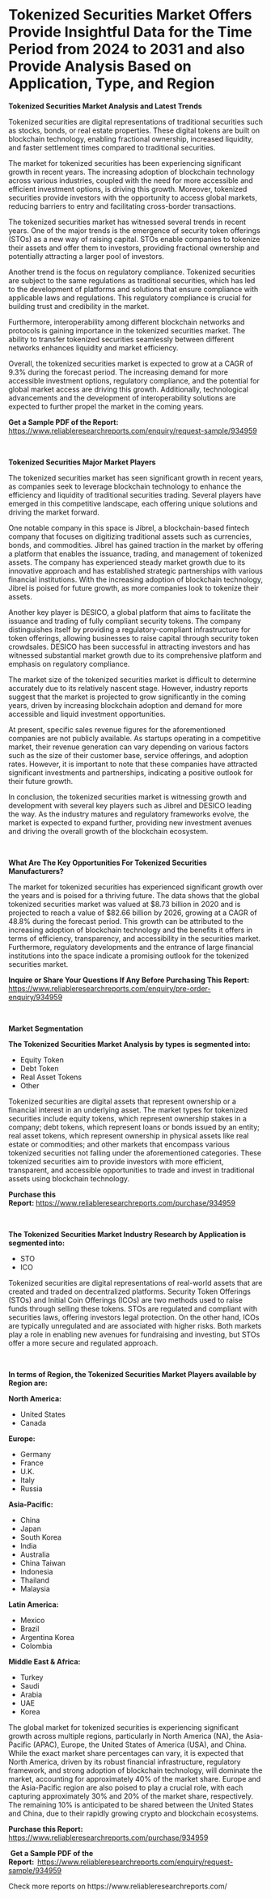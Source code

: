 <p><h1>Tokenized Securities Market Offers Provide Insightful Data for the Time Period from 2024 to 2031 and also Provide Analysis Based on Application, Type, and Region</h1></p><p><strong>Tokenized Securities Market Analysis and Latest Trends</strong></p>
<p><p>Tokenized securities are digital representations of traditional securities such as stocks, bonds, or real estate properties. These digital tokens are built on blockchain technology, enabling fractional ownership, increased liquidity, and faster settlement times compared to traditional securities.</p><p>The market for tokenized securities has been experiencing significant growth in recent years. The increasing adoption of blockchain technology across various industries, coupled with the need for more accessible and efficient investment options, is driving this growth. Moreover, tokenized securities provide investors with the opportunity to access global markets, reducing barriers to entry and facilitating cross-border transactions.</p><p>The tokenized securities market has witnessed several trends in recent years. One of the major trends is the emergence of security token offerings (STOs) as a new way of raising capital. STOs enable companies to tokenize their assets and offer them to investors, providing fractional ownership and potentially attracting a larger pool of investors.</p><p>Another trend is the focus on regulatory compliance. Tokenized securities are subject to the same regulations as traditional securities, which has led to the development of platforms and solutions that ensure compliance with applicable laws and regulations. This regulatory compliance is crucial for building trust and credibility in the market.</p><p>Furthermore, interoperability among different blockchain networks and protocols is gaining importance in the tokenized securities market. The ability to transfer tokenized securities seamlessly between different networks enhances liquidity and market efficiency.</p><p>Overall, the tokenized securities market is expected to grow at a CAGR of 9.3% during the forecast period. The increasing demand for more accessible investment options, regulatory compliance, and the potential for global market access are driving this growth. Additionally, technological advancements and the development of interoperability solutions are expected to further propel the market in the coming years.</p></p>
<p><strong>Get a Sample PDF of the Report:&nbsp;</strong> <a href="https://www.reliableresearchreports.com/enquiry/request-sample/934959">https://www.reliableresearchreports.com/enquiry/request-sample/934959</a></p>
<p>&nbsp;</p>
<p><strong>Tokenized Securities Major Market Players</strong></p>
<p><p>The tokenized securities market has seen significant growth in recent years, as companies seek to leverage blockchain technology to enhance the efficiency and liquidity of traditional securities trading. Several players have emerged in this competitive landscape, each offering unique solutions and driving the market forward.</p><p>One notable company in this space is Jibrel, a blockchain-based fintech company that focuses on digitizing traditional assets such as currencies, bonds, and commodities. Jibrel has gained traction in the market by offering a platform that enables the issuance, trading, and management of tokenized assets. The company has experienced steady market growth due to its innovative approach and has established strategic partnerships with various financial institutions. With the increasing adoption of blockchain technology, Jibrel is poised for future growth, as more companies look to tokenize their assets.</p><p>Another key player is DESICO, a global platform that aims to facilitate the issuance and trading of fully compliant security tokens. The company distinguishes itself by providing a regulatory-compliant infrastructure for token offerings, allowing businesses to raise capital through security token crowdsales. DESICO has been successful in attracting investors and has witnessed substantial market growth due to its comprehensive platform and emphasis on regulatory compliance.</p><p>The market size of the tokenized securities market is difficult to determine accurately due to its relatively nascent stage. However, industry reports suggest that the market is projected to grow significantly in the coming years, driven by increasing blockchain adoption and demand for more accessible and liquid investment opportunities.</p><p>At present, specific sales revenue figures for the aforementioned companies are not publicly available. As startups operating in a competitive market, their revenue generation can vary depending on various factors such as the size of their customer base, service offerings, and adoption rates. However, it is important to note that these companies have attracted significant investments and partnerships, indicating a positive outlook for their future growth.</p><p>In conclusion, the tokenized securities market is witnessing growth and development with several key players such as Jibrel and DESICO leading the way. As the industry matures and regulatory frameworks evolve, the market is expected to expand further, providing new investment avenues and driving the overall growth of the blockchain ecosystem.</p></p>
<p>&nbsp;</p>
<p><strong>What Are The Key Opportunities For Tokenized Securities Manufacturers?</strong></p>
<p><p>The market for tokenized securities has experienced significant growth over the years and is poised for a thriving future. The data shows that the global tokenized securities market was valued at $8.73 billion in 2020 and is projected to reach a value of $82.66 billion by 2026, growing at a CAGR of 48.8% during the forecast period. This growth can be attributed to the increasing adoption of blockchain technology and the benefits it offers in terms of efficiency, transparency, and accessibility in the securities market. Furthermore, regulatory developments and the entrance of large financial institutions into the space indicate a promising outlook for the tokenized securities market.</p></p>
<p><strong>Inquire or Share Your Questions If Any Before Purchasing This Report:</strong> <a href="https://www.reliableresearchreports.com/enquiry/pre-order-enquiry/934959">https://www.reliableresearchreports.com/enquiry/pre-order-enquiry/934959</a></p>
<p>&nbsp;</p>
<p><strong>Market Segmentation</strong></p>
<p><strong>The Tokenized Securities Market Analysis by types is segmented into:</strong></p>
<p><ul><li>Equity Token</li><li>Debt Token</li><li>Real Asset Tokens</li><li>Other</li></ul></p>
<p><p>Tokenized securities are digital assets that represent ownership or a financial interest in an underlying asset. The market types for tokenized securities include equity tokens, which represent ownership stakes in a company; debt tokens, which represent loans or bonds issued by an entity; real asset tokens, which represent ownership in physical assets like real estate or commodities; and other markets that encompass various tokenized securities not falling under the aforementioned categories. These tokenized securities aim to provide investors with more efficient, transparent, and accessible opportunities to trade and invest in traditional assets using blockchain technology.</p></p>
<p><strong>Purchase this Report:&nbsp;</strong><a href="https://www.reliableresearchreports.com/purchase/934959">https://www.reliableresearchreports.com/purchase/934959</a></p>
<p>&nbsp;</p>
<p><strong>The Tokenized Securities Market Industry Research by Application is segmented into:</strong></p>
<p><ul><li>STO</li><li>ICO</li></ul></p>
<p><p>Tokenized securities are digital representations of real-world assets that are created and traded on decentralized platforms. Security Token Offerings (STOs) and Initial Coin Offerings (ICOs) are two methods used to raise funds through selling these tokens. STOs are regulated and compliant with securities laws, offering investors legal protection. On the other hand, ICOs are typically unregulated and are associated with higher risks. Both markets play a role in enabling new avenues for fundraising and investing, but STOs offer a more secure and regulated approach.</p></p>
<p>&nbsp;</p>
<p><strong>In terms of Region, the Tokenized Securities Market Players available by Region are:</strong></p>
<p>
    <p> <strong> North America: </strong>
        <ul>
            <li>United States</li>
            <li>Canada</li>
        </ul>
        </p> 
    <p> <strong> Europe: </strong>
        <ul>
            <li>Germany</li>
            <li>France</li>
            <li>U.K.</li>
            <li>Italy</li>
            <li>Russia</li>
        </ul>
        </p> 
    <p> <strong> Asia-Pacific: </strong>
        <ul>
            <li>China</li>
            <li>Japan</li>
            <li>South Korea</li>
            <li>India</li>
            <li>Australia</li>
            <li>China Taiwan</li>
            <li>Indonesia</li>
            <li>Thailand</li>
            <li>Malaysia</li>
        </ul>
        </p> 
    <p> <strong> Latin America: </strong>
        <ul>
            <li>Mexico</li>
            <li>Brazil</li>
            <li>Argentina Korea</li>
            <li>Colombia</li>
        </ul>
        </p> 
    <p> <strong> Middle East & Africa: </strong>
        <ul>
            <li>Turkey</li>
            <li>Saudi</li>
            <li>Arabia</li>
            <li>UAE</li>
            <li>Korea</li>
        </ul>
    </p>
    </p>
<p><p>The global market for tokenized securities is experiencing significant growth across multiple regions, particularly in North America (NA), the Asia-Pacific (APAC), Europe, the United States of America (USA), and China. While the exact market share percentages can vary, it is expected that North America, driven by its robust financial infrastructure, regulatory framework, and strong adoption of blockchain technology, will dominate the market, accounting for approximately 40% of the market share. Europe and the Asia-Pacific region are also poised to play a crucial role, with each capturing approximately 30% and 20% of the market share, respectively. The remaining 10% is anticipated to be shared between the United States and China, due to their rapidly growing crypto and blockchain ecosystems.</p></p>
<p><strong>Purchase this Report: </strong><a href="https://www.reliableresearchreports.com/purchase/934959">https://www.reliableresearchreports.com/purchase/934959</a></p>
<p>&nbsp;<strong>Get a Sample PDF of the Report:&nbsp;&nbsp;</strong><a href="https://www.reliableresearchreports.com/enquiry/request-sample/934959">https://www.reliableresearchreports.com/enquiry/request-sample/934959</a></p>
<p><strong></strong></p>
<p>Check more reports on https://www.reliableresearchreports.com/</p>